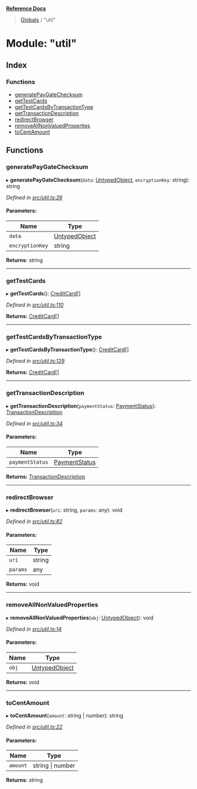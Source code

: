 **[Reference Docs](../README.md)**

> [Globals](../README.md) / "util"

# Module: "util"

## Index

### Functions

- [generatePayGateChecksum](_util_.md#generatepaygatechecksum)
- [getTestCards](_util_.md#gettestcards)
- [getTestCardsByTransactionType](_util_.md#gettestcardsbytransactiontype)
- [getTransactionDescription](_util_.md#gettransactiondescription)
- [redirectBrowser](_util_.md#redirectbrowser)
- [removeAllNonValuedProperties](_util_.md#removeallnonvaluedproperties)
- [toCentAmount](_util_.md#tocentamount)

## Functions

### generatePayGateChecksum

▸ **generatePayGateChecksum**(`data`: [UntypedObject](../interfaces/_types_.untypedobject.md), `encryptionKey`: string): string

_Defined in [src/util.ts:26](https://github.com/distributhor/paygate-sdk/blob/2f1873c/src/util.ts#L26)_

#### Parameters:

| Name            | Type                                                    |
| --------------- | ------------------------------------------------------- |
| `data`          | [UntypedObject](../interfaces/_types_.untypedobject.md) |
| `encryptionKey` | string                                                  |

**Returns:** string

---

### getTestCards

▸ **getTestCards**(): [CreditCard](../interfaces/_types_.creditcard.md)[]

_Defined in [src/util.ts:110](https://github.com/distributhor/paygate-sdk/blob/2f1873c/src/util.ts#L110)_

**Returns:** [CreditCard](../interfaces/_types_.creditcard.md)[]

---

### getTestCardsByTransactionType

▸ **getTestCardsByTransactionType**(): [CreditCard](../interfaces/_types_.creditcard.md)[]

_Defined in [src/util.ts:129](https://github.com/distributhor/paygate-sdk/blob/2f1873c/src/util.ts#L129)_

**Returns:** [CreditCard](../interfaces/_types_.creditcard.md)[]

---

### getTransactionDescription

▸ **getTransactionDescription**(`paymentStatus`: [PaymentStatus](../interfaces/_types_.paymentstatus.md)): [TransactionDescription](../interfaces/_types_.transactiondescription.md)

_Defined in [src/util.ts:34](https://github.com/distributhor/paygate-sdk/blob/2f1873c/src/util.ts#L34)_

#### Parameters:

| Name            | Type                                                    |
| --------------- | ------------------------------------------------------- |
| `paymentStatus` | [PaymentStatus](../interfaces/_types_.paymentstatus.md) |

**Returns:** [TransactionDescription](../interfaces/_types_.transactiondescription.md)

---

### redirectBrowser

▸ **redirectBrowser**(`uri`: string, `params`: any): void

_Defined in [src/util.ts:82](https://github.com/distributhor/paygate-sdk/blob/2f1873c/src/util.ts#L82)_

#### Parameters:

| Name     | Type   |
| -------- | ------ |
| `uri`    | string |
| `params` | any    |

**Returns:** void

---

### removeAllNonValuedProperties

▸ **removeAllNonValuedProperties**(`obj`: [UntypedObject](../interfaces/_types_.untypedobject.md)): void

_Defined in [src/util.ts:14](https://github.com/distributhor/paygate-sdk/blob/2f1873c/src/util.ts#L14)_

#### Parameters:

| Name  | Type                                                    |
| ----- | ------------------------------------------------------- |
| `obj` | [UntypedObject](../interfaces/_types_.untypedobject.md) |

**Returns:** void

---

### toCentAmount

▸ **toCentAmount**(`amount`: string \| number): string

_Defined in [src/util.ts:22](https://github.com/distributhor/paygate-sdk/blob/2f1873c/src/util.ts#L22)_

#### Parameters:

| Name     | Type             |
| -------- | ---------------- |
| `amount` | string \| number |

**Returns:** string
